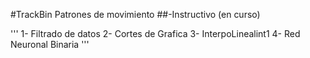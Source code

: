 #TrackBin Patrones de movimiento
##-Instructivo (en curso)

'''
1- Filtrado de datos
2- Cortes de Grafica
3- InterpoLinealint1
4- Red Neuronal Binaria
'''

